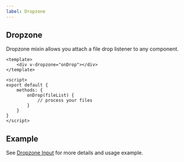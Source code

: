 ```yaml
---
label: Dropzone
---
```


## Dropzone

Dropzone mixin allows you attach a file drop listener to any component.

```vue
<template>
    <div v-dropzone="onDrop"></div>
</template>

<script>
export default {
    methods: {
        onDrop(fileList) {
            // process your files
        }
    }
}
</script>
```

## Example

<ComponentDemo name="DropzoneDirective" />

See [Dropzone Input](../forms/Dropzone.md) for more details and usage example.


